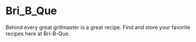 Bri_B_Que
=========

Behind every great grillmaster is a great recipe. Find and store your favorite recipes here at Bri-B-Que.

